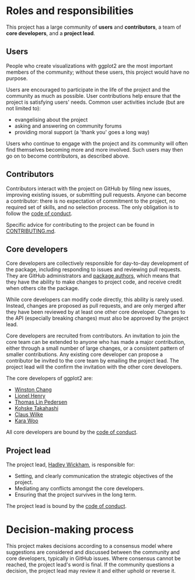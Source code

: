 <!-- This is heavily adapted version of
the Benevolent dictator governance model by Ross
Gardler and Gabriel Hanganu licensed under a Creative Commons 
Attribution-ShareAlike 4.0 International License. -->

# Roles and responsibilities

This project has a large community of __users__ and __contributors__, a team of __core developers__, and a __project lead__.

## Users

People who create visualizations with ggplot2 are the most important members of the community; without these users, this project would have no purpose.

Users are encouraged to participate in the life of the project and the community as much as possible. User contributions help ensure that the project is satisfying users' needs. Common user activities include (but are not limited to):

- evangelising about the project
- asking and answering on community forums
- providing moral support (a 'thank you' goes a long way)

Users who continue to engage with the project and its community will often find themselves becoming more and more involved. Such users may then go on to become contributors, as described above.

## Contributors

Contributors interact with the project on GitHub by filing new issues, improving existing issues, or submitting pull requests. Anyone can become a contributor: there is no expectation of commitment to the project, no required set of skills, and no selection process. The only obligation is to follow the [code of conduct](CODE_OF_CONDUCT.md).

Specific advice for contributing to the project can be found in
[CONTRIBUTING.md](https://github.com/tidyverse/ggplot2/blob/master/CONTRIBUTING.md).

## Core developers

Core developers are collectively responsible for day-to-day development of the package, including responding to issues and reviewing pull requests. They are GitHub administrators and [package authors](https://github.com/tidyverse/ggplot2/blob/master/DESCRIPTION#L8), which means that they have the ability to make changes to project code, and receive credit when others cite the package.

While core developers can modify code directly, this ability is rarely used. Instead, changes are proposed as pull requests, and are only merged after they have been reviewed by at least one other core developer. Changes to the API (especially breaking changes) must also be approved by the project lead. 

Core developers are recruited from contributors. An invitation to join the core team can be extended to anyone who has made a major contribution, either through a small number of large changes, or a consistent pattern of smaller contributions. Any existing core developer can propose a contributor be invited to the core team by emailing the project lead. The project lead will the confirm the invitation with the other core developers.

The core developers of ggplot2 are:

* [Winston Chang](https://github.com/wch)
* [Lionel Henry](https://github.com/lionel-)
* [Thomas Lin Pedersen](https://github.com/thomasp85)
* [Kohske Takahashi](https://github.com/kohske)
* [Claus Wilke](https://github.com/clauswilke)
* [Kara Woo](https://github.com/karawoo)

All core developers are bound by the [code of conduct](CODE_OF_CONDUCT.md).

## Project lead

The project lead, [Hadley Wickham](http://github.com/hadley), is responsible for:

* Setting, and clearly communication the strategic objectives of the project.
* Mediating any conflicts amongst the core developers.
* Ensuring that the project survives in the long term.

The project lead is bound by the [code of conduct](CODE_OF_CONDUCT.md).

# Decision-making process

This project makes decisions according to a consensus model where suggestions are considered and discussed between the community and core developers, typically in GitHub issues. Where consensus cannot be reached, the project lead's word is final. If the community questions a decision, the project lead may review it and either uphold or reverse it.
